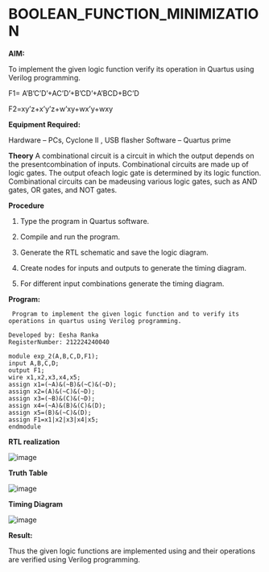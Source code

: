 # BOOLEAN_FUNCTION_MINIMIZATION

**AIM:**

To implement the given logic function verify its operation in Quartus using Verilog programming.

F1= A’B’C’D’+AC’D’+B’CD’+A’BCD+BC’D 

F2=xy’z+x’y’z+w’xy+wx’y+wxy

**Equipment Required:**

Hardware – PCs, Cyclone II , USB flasher Software – Quartus prime

**Theory**
A combinational circuit is a circuit in which the output depends on the presentcombination of inputs. Combinational circuits are made up of logic gates. The output ofeach logic gate is determined by its logic function. Combinational circuits can be madeusing various logic gates, such as AND gates, OR gates, and NOT gates.


**Procedure**

1.	Type the program in Quartus software.

2.	Compile and run the program.

3.	Generate the RTL schematic and save the logic diagram.

4.	Create nodes for inputs and outputs to generate the timing diagram.

5.	For different input combinations generate the timing diagram.


**Program:**

```
 Program to implement the given logic function and to verify its operations in quartus using Verilog programming. 

Developed by: Eesha Ranka
RegisterNumber: 212224240040
```

```
module exp_2(A,B,C,D,F1);
input A,B,C,D;
output F1;
wire x1,x2,x3,x4,x5;
assign x1=(~A)&(~B)&(~C)&(~D);
assign x2=(A)&(~C)&(~D);
assign x3=(~B)&(C)&(~D);
assign x4=(~A)&(B)&(C)&(D);
assign x5=(B)&(~C)&(D);
assign F1=x1|x2|x3|x4|x5;
endmodule
```

**RTL realization**


![image](https://github.com/user-attachments/assets/2b1209a5-8d0e-452a-af3e-62902fa1ee58)


**Truth Table**

![image](https://github.com/user-attachments/assets/97ed0d9f-cb44-4ba6-ab38-4f647dbfe143)


**Timing Diagram**

![image](https://github.com/user-attachments/assets/1640cb4a-eae8-4cf4-92a5-65dec09718b5)


**Result:**

Thus the given logic functions are implemented using and their operations are verified using Verilog programming.


